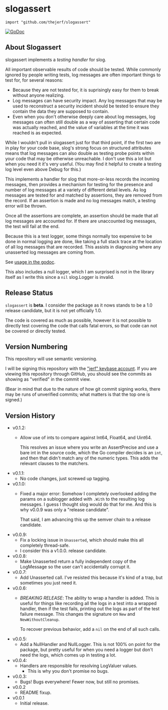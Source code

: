 # slogassert


    import "github.com/thejerf/slogassert"

[![GoDoc](https://pkg.go.dev/badge/github.com/thejerf/slogassert)](https://pkg.go.dev/github.com/thejerf/slogassert)

## About Slogassert

slogassert implements a _testing handler_ for slog.

All important observable results of code should be tested. While
commonly ignored by people writing tests, log messages are often
important things to test for, for several reasons:

 * Because they are not tested for, it is suprisingly easy for them to
   break without anyone realizing.
 * Log messages can have security impact. Any log messages that may be
   used to reconstruct a security incident should be tested to ensure
   they contain the data they are supposed to contain.
 * Even when you don't otherwise deeply care about log
   messages, log messages can often still double as a way of asserting
   that certain code was actually reached, and the value of variables
   at the time it was reached is as expected.
   
While I wouldn't pull in slogassert just for that third point, if the
first two are in play for your code base, slog's strong focus on
structured attributes means that log messages can also double as
testing probe points within your code that may be otherwise
unreachable. I don't use this a lot but when you need it it's very
useful. (You may find it helpful to create a testing log level even
above Debug for this.)

This implements a handler for slog that more-or-less records the
incoming messages, then provides a mechanism for testing for the
presence and number of log messages at a variety of different detail
levels. As log messages are tested for and matched by assertions, they
are removed from the record. If an assertion is made and no log
messages match, a testing error will be thrown.

Once all the assertions are complete, an assertion should be made that
all log messages are accounted for. If there are unaccounted log
messages, the test will fail at the end.

Because this is a test logger, some things normally too expensive to
be done in normal logging are done, like taking a full stack trace at
the location of all log messages that are recorded. This assists in
diagnosing where any unasserted log messages are coming from.

See [usage in the godoc](https://pkg.go.dev/github.com/thejerf/slogassert).

This also includes a null logger, which I am surprised is not in the
library itself as I write this since a `nil` slog.Logger is invalid.

## Release Status

`slogassert` is **beta**. I consider the package as it nows stands to
be a 1.0 release candidate, but it is not yet officially 1.0.

The code is covered as much as possible, however it is not possible to
directly test covering the code that calls fatal errors, so that code
can not be covered or directly tested.

## Version Numbering

This repository will use semantic versioning.

I will be signing this repository with the ["jerf" keybase
account](https://keybase.io/jerf). If you are viewing this repository
through GitHub, you should see the commits as showing as "verified" in
the commit view.

(Bear in mind that due to the nature of how git commit signing works,
there may be runs of unverified commits; what matters is that the top
one is signed.)

## Version History

* v0.1.2:
  * Allow use of ints to compare against Int64, Float64, and Uint64.
  
    This resolves an issue where you write an AssertPrecise and use a
    bare int in the source code, which the Go compiler decides is an
    `int`, and then that didn't match any of the numeric types. This
    adds the relevant clauses to the matchers.
* v0.1.1:
  * No code changes, just screwed up tagging.
* v0.1.0:
  * Fixed a major error: Somehow I completely overlooked adding the
    params on a sublogger added with `.With` to the resulting log
    messages. I guess I thought slog would do that for me. And this is
    why v0.0.9 was only a "release candidate".
    
    That said, I am advancing this up the semver chain to a release
    candidate. 
* v0.0.9:
  * Fix a locking issue in `Unasserted`, which should make this all
    completely thread-safe.
  * I consider this a v1.0.0. release candidate.
* v0.0.8:
  * Make Unasserted return a fully independent copy of the LogMessage
    so the user can't accidentally corrupt it.
* v0.0.7:
  * Add Unasserted call. I've resisted this because it's kind of a
    trap, but sometimes you just need it.
* v0.0.6:
  * *BREAKING RELEASE*: The ability to wrap a handler is added.
    This is useful for things like recording all the logs in a test
    into a wrapped handler, then if the test fails, printing out the
    logs as part of the test failure message. This changes the
    signature on `New` and `NewWithoutCleanup`.
    
    To recover previous behavior, add a `nil` on the end of all such calls.
* v0.0.5:
  * Add a NullHandler and NullLogger. This is not 100% on point for
    the package, but pretty useful for when you need a logger but
    don't need the logs, which comes up in testing a lot.
* v0.0.4:
  * Handlers are responsible for resolving LogValuer values.
    * This is why you don't promise no bugs.
* v0.0.3:
  * Bugs! Bugs everywhere! Fewer now, but still no promises.
* v0.0.2
  * README fixup.
* v0.0.1
  * Initial release.

